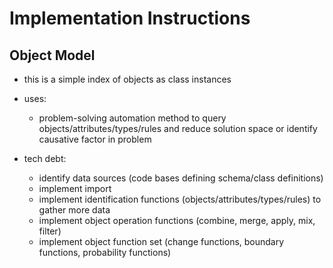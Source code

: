 # Implementation Instructions

## Object Model

- this is a simple index of objects as class instances

- uses:
	- problem-solving automation method to query objects/attributes/types/rules and reduce solution space or identify causative factor in problem

- tech debt:
	- identify data sources (code bases defining schema/class definitions)
	- implement import
	- implement identification functions (objects/attributes/types/rules) to gather more data
	- implement object operation functions (combine, merge, apply, mix, filter)
	- implement object function set (change functions, boundary functions, probability functions)